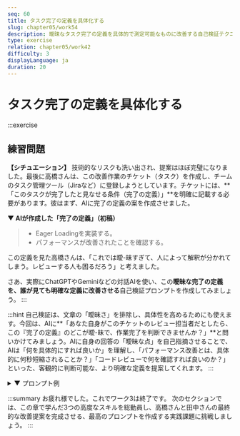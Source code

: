 ```yaml
---
seq: 60
title: タスク完了の定義を具体化する
slug: chapter05/work54
description: 曖昧なタスク完了の定義を具体的で測定可能なものに改善する自己検証テクニックを学ぶ
type: exercise
relation: chapter05/work42
difficulty: 3
displayLanguage: ja
duration: 20
---
```

# タスク完了の定義を具体化する
:::exercise
## 練習問題

**【シチュエーション】**
技術的なリスクも洗い出され、提案はほぼ完璧になりました。最後に高橋さんは、この改善作業のチケット（タスク）を作成し、チームのタスク管理ツール（Jiraなど）に登録しようとしています。チケットには、**「このタスクが完了したと見なせる条件（完了の定義）」**を明確に記載する必要があります。彼はまず、AIに完了の定義の案を作成させました。

**▼ AIが作成した「完了の定義」（初稿）**
> - Eager Loadingを実装する。
> - パフォーマンスが改善されたことを確認する。

この定義を見た高橋さんは、「これでは曖-昧すぎて、人によって解釈が分かれてしまう。レビューする人も困るだろう」と考えました。

さあ、実際にChatGPTやGeminiなどの対話AIを使い、この**曖昧な完了の定義を、誰が見ても明確な定義に改善させる**自己検証プロンプトを作成してみましょう。
:::

:::hint
自己検証は、文章の「曖昧さ」を排除し、具体性を高めるためにも使えます。今回は、AIに**「あなた自身がこのチケットのレビュー担当者だとしたら、この『完了の定義』のどこが曖-昧で、作業完了を判断できませんか？」**と問いかけてみましょう。AIに自身の回答の「曖昧な点」を自己指摘させることで、AIは「何を具体的にすれば良いか」を理解し、「パフォーマンス改善とは、具体的に何秒短縮されることか？」「コードレビューで何を確認すれば良いのか？」といった、客観的に判断可能な、より明確な定義を提案してくれます。
:::

<details><summary>▼ プロンプト例</summary>

```
この「完了の定義」案を作成してくれてありがとうございます。
しかし、これではまだ定義が曖-昧です。

あなた自身が、このタスクのコードレビューを担当するエンジニアだと想像してください。
この「完了の定義」を見て、「これでは作業が完了したか判断できない」と感じるであろう曖昧な点を2つ挙げてください。
その上で、誰が見ても客観的に完了を判断できるような、具体的で測定可能な「完了の定義」に書き換えてください。
```

**▼ AIによる出力例**
```
承知いたしました。レビュー担当者の視点で、完了の定義の曖-昧さを指摘し、改善します。

### 「完了の定義」（初稿）の曖昧な点

1.  **「Eager Loadingを実装する」**: どの範囲のコードに、どのように実装すれば完了なのかが不明確です。
2.  **「パフォーマンスが改善されたことを確認する」**: 「改善」の基準が主観的で、定量的に判断できません。

### 「完了の定義」（改善案）

上記の点を踏まえ、以下のように具体的かつ測定可能な定義に修正します。

---
**完了の定義 (Definition of Done)**

- **[測定]**負荷試験環境において、`/api/v1/translate`エンドポイントの平均レスポンスタイムが、現状の`X秒`から`Y秒`以下に短縮されていること。
- **[測定]**上記の負荷試験中に、APMツールで観測されるDBクエリの発行数が、リクエストあたり`N+1`回から`2`回以下に削減されていること。
- **[確認]**実装されたコードが、チームのコーディング規約に準拠しており、テックリードによるコードレビューで承認されていること。
- **[確認]**関連するユニットテストがすべて成功（Pass）していること。
---
```
</details>

:::summary
お疲れ様でした。これでワーク3は終了です。
次のセクションでは、この章で学んだ3つの高度なスキルを総動員し、高橋さんと田中さんの最終的な改善提案を完成させる、最高のプロンプトを作成する実践課題に挑戦しましょう。
:::


